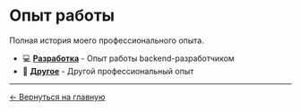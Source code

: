 # Опыт работы

Полная история моего профессионального опыта.

- 💻 **[Разработка](dev/)** - Опыт работы backend-разработчиком
- 🔧 **[Другое](other/)** - Другой профессиональный опыт


---

[← Вернуться на главную](../../README.md)
